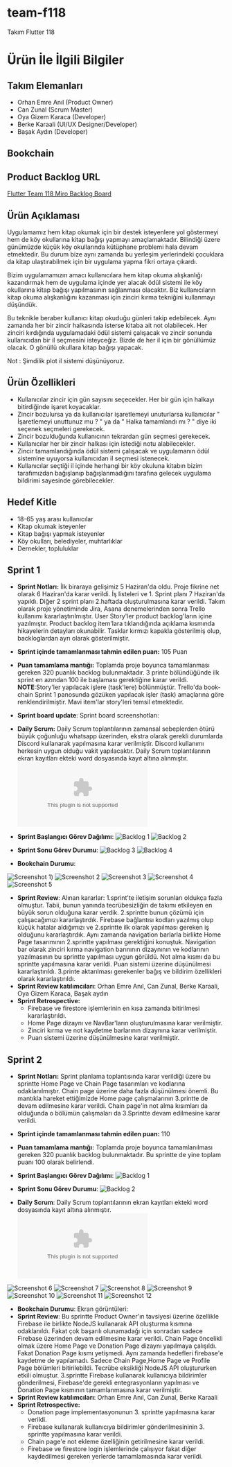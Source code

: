 # team-f118
Takım Flutter 118

# Ürün İle İlgili Bilgiler

## Takım Elemanları
- Orhan Emre Anıl (Product Owner)
- Can Zunal (Scrum Master)
- Oya Gizem Karaca (Developer)
- Berke Karaali (UI/UX Designer/Developer)
- Başak Aydın (Developer)

## Bookchain

## Product Backlog URL
[Flutter Team 118 Miro Backlog Board](https://miro.com/app/board/uXjVMBqgDPA=/?share_link_id=133335752534)

## Ürün Açıklaması

Uygulamamız hem kitap okumak için bir destek isteyenlere yol göstermeyi hem de köy okullarına kitap bağışı yapmayı amaçlamaktadır. Bilindiği üzere günümüzde küçük köy okullarında kütüphane problemi hala devam etmektedir. Bu durum bize aynı zamanda  bu yerleşim yerlerindeki çocuklara da kitap ulaştırabilmek için bir uygulama yapma fikri ortaya çıkardı.

Bizim uygulamamızın amacı kullanıcılara hem kitap okuma alışkanlığı kazandırmak hem de uygulama içinde yer alacak ödül sistemi ile köy okullarına kitap bağışı yapılmasının sağlanması olacaktır. Biz kullanıcıların kitap okuma alışkanlığını kazanması için zinciri kırma tekniğini kullanmayı düşündük.

Bu teknikle beraber kullanıcı kitap okuduğu günleri takip edebilecek. Aynı zamanda her bir zincir halkasında isterse kitaba ait not olabilecek. Her zinciri kırdığında uygulamadaki ödül sistemi çalışacak ve zincir sonunda kullanıcıdan bir il seçmesini isteyceğiz. Bizde de her il için bir gönüllümüz olacak. O gönüllü okullara kitap bağışı yapacak.

Not : Şimdilik plot il sistemi düşünüyoruz.

## Ürün Özellikleri

- Kullanıcılar zincir için gün sayısını seçecekler. Her bir gün için halkayı bitirdiğinde işaret koyacaklar.
- Zincir bozulursa ya da kullanıcılar işaretlemeyi unuturlarsa kullanıcılar " İşaretlemeyi unuttunuz mu ? " ya da " Halka tamamlandı mı ? " diye iki seçenek seçmeleri gerekecek.
- Zincir bozulduğunda kullanıcının tekrardan gün seçmesi gerekecek.
- Kullanıcılar her bir zincir halkası için istediği notu alabilecekler.
- Zincir tamamlandığında ödül sistemi çalışacak ve uygulamanın ödül sistemine uyuyorsa kullanıcıdan il seçmesi istenecek.
- Kullanıcılar seçtiği il içinde herhangi bir köy okuluna kitabın bizim tarafımızdan bağışlanıp bağışlanmadığını tarafına gelecek uygulama bildirimi sayesinde görebilecekler.

## Hedef Kitle

- 18-65 yaş arası kullanıcılar
- Kitap okumak isteyenler
- Kitap bağışı yapmak isteyenler
- Köy okulları, belediyeler, muhtarlıklar
- Dernekler, topluluklar

## Sprint 1

- **Sprint Notları:** İlk biraraya gelişimiz 5 Haziran'da oldu. Proje fikrine net olarak 6 Haziran'da karar verildi. İş listeleri ve 1. Sprint planı 7 Haziran'da yapıldı. Diğer 2 sprint planı 2.haftada oluşturulmasına karar verildi. Takım olarak proje yönetiminde Jira, Asana denemelerinden sonra Trello kullanımı kararlaştırılmıştır. User Story'ler product backlog'ların içine yazılmıştır. Product backlog item'lara tıklandığında açıklama kısmında hikayelerin detayları okunabilir. Tasklar kırmızı kapakla gösterilmiş olup, backloglardan ayrı olarak gösterilmiştir.
- **Sprint içinde tamamlanması tahmin edilen puan:** 105 Puan
- **Puan tamamlama mantığı:**  Toplamda proje boyunca tamamlanması gereken 320 puanlık backlog bulunmaktadır. 3 printe bölündüğünde ilk sprint en azından 100 ile başlaması gerektiğine karar verildi.
**NOTE**:Story'ler yapılacak işlere (task'lere) bölünmüştür. Trello'da book-chain Sprint 1 panosunda gözüken yapılacak işler (task) amaçlarına göre renklendirilmiştir. Mavi item'lar story'leri temsil etmektedir.
- **Sprint board update**: Sprint board screenshotları:
- **Daily Scrum:** Daily Scrum toplantılarının zamansal sebeplerden ötürü büyük çoğunluğu whatsapp üzerinden, ekstra olarak gerekli durumlarda Discord kullanarak yapılmasına karar verilmiştir. Discord kullanımı herkesin uygun olduğu vakit yapılacaktır. Daily Scrum toplantılarının ekran kayıtları ekteki word dosyasında kayıt altına alınmıştır. ![Sprint 1 Daily Scrum Chats](https://github.com/orhanea/team-f118/blob/b97946f2cd7aa96a7cee7b05271c5b09c7deba3a/ProjectManagement/Sprint%201/Daily%20scrum%20Chats.docx)

- **Sprint Başlangıcı Görev Dağılımı**:
![Backlog 1](https://raw.githubusercontent.com/orhanea/team-f118/main/ProjectManagement/Sprint%201/Trello_Sprint_1_1.png)
![Backlog 2](https://raw.githubusercontent.com/orhanea/team-f118/main/ProjectManagement/Sprint%201/Trello_Sprint_1_1_2.png)

- **Sprint Sonu Görev Durumu**:
![Backlog 3](https://github.com/orhanea/team-f118/blob/03183e7b91e85e3b73bee881c8203454e4961af8/ProjectManagement/Sprint%201/Trello_Sprint_1_3.png)
![Backlog 4](https://github.com/orhanea/team-f118/blob/03183e7b91e85e3b73bee881c8203454e4961af8/ProjectManagement/Sprint%201/Trello_Sprint_1_4.png)


- **Bookchain Durumu**:

![Screenshot 1](https://github.com/orhanea/team-f118/blob/03183e7b91e85e3b73bee881c8203454e4961af8/ProjectManagement/Sprint%201/ForgotPassword.png))
![Screenshot 2](https://github.com/orhanea/team-f118/blob/03183e7b91e85e3b73bee881c8203454e4961af8/ProjectManagement/Sprint%201/Homepage.png)
![Screenshot 3](https://github.com/orhanea/team-f118/blob/03183e7b91e85e3b73bee881c8203454e4961af8/ProjectManagement/Sprint%201/Login.png)
![Screenshot 4](https://github.com/orhanea/team-f118/blob/03183e7b91e85e3b73bee881c8203454e4961af8/ProjectManagement/Sprint%201/Signin.png)
![Screenshot 5](https://github.com/orhanea/team-f118/blob/03183e7b91e85e3b73bee881c8203454e4961af8/ProjectManagement/Sprint%201/ZinciriK%C4%B1rPuan.png)

- **Sprint Review**: 
Alınan kararlar: 1.sprint'te iletişim sorunları oldukça fazla olmuştur. Tabii, bunun yanında tecrübesizliğin de
takımı etkileyen en büyük sorun olduğuna karar verdik. 2.sprintte bunun çözümü için çalışacağımızı kararlaştırdık. Firebase 
bağlantısı kodları yazılmış olup küçük hatalar aldığımızı ve 2.sprintte ilk olarak yapılması gereken iş
olduğunu kararlaştırdık. Aynı zamanda navigation barlarla birlikte Home Page tasarımının 2.sprintte yapılması gerektiğini konuştuk.
Navigation bar olarak zinciri kırma navigation barınının dizaynının ve kodlarının yazılmasının bu sprintte yapılması uygun görüldü.
Not alma kısmı da bu sprintte yapılmasına karar verildi. Puan sistemi üzerine düşünülmesi kararlaştırıldı. 3.printe aktarılması gerekenler
bağış ve bildirim özellikleri olarak kararlaştırıldı.
- **Sprint Review katılımcıları**: Orhan Emre Anıl, Can Zunal, Berke Karaali, Oya Gizem Karaca, Başak aydın
- **Sprint Retrospective:**
  - Firebase ve firestore işlemlerinin en kısa zamanda bitirilmesi kararlaştırıldı.
  - Home Page dizaynı ve NavBar'ların oluşturulmasına karar verilmiştir.
  - Zinciri kırma ve not kaydetme barlarının dizaynına karar verilmiştir.
  - Puan sistemi üzerine düşünülmesine karar verilmiştir.
 
## Sprint 2
- **Sprint Notları:** Sprint planlama toplantısında karar verildiği üzere bu sprintte Home Page ve Chain Page tasarımları ve kodlarına odaklanılmıştır. Chain page üzerine daha fazla düşünülmesi önemli. Bu mantıkla hareket ettiğimizde Home page çalışmalarının 3.printte de devam edilmesine karar verildi. Chain page'in not alma kısımları da olduğunda o bölümün çalışmaları da 3.Sprintte devam edilmesine karar verildi.
- **Sprint içinde tamamlanması tahmin edilen puan:** 110 
- **Puan tamamlama mantığı:** Toplamda proje boyunca tamamlanılması gereken 320 puanlık backlog bulunmaktadır. Bu sprintte de yine toplam puanı 100 olarak belirlendi.

- **Sprint Başlangıcı Görev Dağılımı**:
![Backlog 1](https://github.com/orhanea/team-f118/blob/d6beabb9e52912d9df1726212b1800bff1b12d80/ProjectManagement/Sprint%202/1.PNG)
- **Sprint Sonu Görev Durumu**:
![Backlog 2](https://github.com/orhanea/team-f118/blob/d6beabb9e52912d9df1726212b1800bff1b12d80/ProjectManagement/Sprint%202/5.PNG)

- **Daily Scrum**: Daily Scrum toplantılarının ekran kayıtları ekteki word dosyasında kayıt altına alınmıştır. ![Sprint 2 Daily Scrum Chats](https://github.com/orhanea/team-f118/blob/d6beabb9e52912d9df1726212b1800bff1b12d80/ProjectManagement/Sprint%202/Scrum%20Chats.docx)

![Screenshot 6](https://github.com/orhanea/team-f118/blob/6a1b4b3f9beaaf52f82a0528a349a0782a80b828/ProjectManagement/Sprint%202/calendarCreateNewGoal.PNG)
![Screenshot 7](https://github.com/orhanea/team-f118/blob/6a1b4b3f9beaaf52f82a0528a349a0782a80b828/ProjectManagement/Sprint%202/createNewGoalPage.PNG)
![Screenshot 8](https://github.com/orhanea/team-f118/blob/6a1b4b3f9beaaf52f82a0528a349a0782a80b828/ProjectManagement/Sprint%202/validationCreateNewGoal.PNG)
![Screenshot 9](https://github.com/orhanea/team-f118/blob/6a1b4b3f9beaaf52f82a0528a349a0782a80b828/ProjectManagement/Sprint%202/goalsPage.PNG)
![Screenshot 10](https://github.com/orhanea/team-f118/blob/6a1b4b3f9beaaf52f82a0528a349a0782a80b828/ProjectManagement/Sprint%202/goalsPage_2.PNG)
![Screenshot 11](https://github.com/orhanea/team-f118/blob/948610c7f30c233aef1beca9825c8dd0e4f31300/ProjectManagement/Sprint%202/Profile1.png)
![Screenshot 12](https://github.com/orhanea/team-f118/blob/948610c7f30c233aef1beca9825c8dd0e4f31300/ProjectManagement/Sprint%202/Profile2.png)

- **Bookchain Durumu**: Ekran görüntüleri:
- **Sprint Review**:  Bu sprintte Product Owner'ın tavsiyesi üzerine özellikle Firebase ile birlikte NodeJS kullanarak API oluşturma kısmına odaklanıldı. Fakat çok başarılı olunamadağı için sonradan sadece Firebase üzerinden devam edilmesine karar verildi. Chain Page öncelikli olmak üzere Home Page ve Donation Page dizaynı yapılmaya çalışıldı. Fakat Donation Page kısmı yetişmedi. Aynı zamanda hedefleri firebase'e kaydetme de yapılamadı. Sadece Chain Page,Home Page ve Profile Page bölümleri bitirilebildi.  Tecrübe eksikliği NodeJS API oluştururken etkili olmuştur. 3.sprintte Firebase kullanarak kullanıcıya bildirimler gönderilmesi, Firebase'de gerekli entegrasyonların yapılması ve Donation Page kısmının tamamlanmasına karar verilmiştir.
- **Sprint Review katılımcıları**: Orhan Emre Anıl, Can Zunal, Berke Karaali
- **Sprint Retrospective:**
  - Donation page implementasyonunun 3. sprintte yapılmasına karar verildi.
  - Firebase kullanarak kullanıcıya bildirimler gönderilmesininin 3. sprintte yapılmasına karar verildi.
  - Chain page'e not ekleme özelliğinin getirilmesine karar verildi.
  - Firebase ve firestore login işlemlerinde çalışıyor fakat diğer kaydedilmesi gereken yerlerde tamamlamasında karar verildi.

